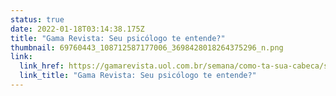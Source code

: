 ```yaml
---
status: true
date: 2022-01-18T03:14:38.175Z
title: "Gama Revista: Seu psicólogo te entende?"
thumbnail: 69760443_108712587177006_3698428018264375296_n.png
link:
  link_href: https://gamarevista.uol.com.br/semana/como-ta-sua-cabeca/seu-psicologo-te-entende/?fbclid=IwAR1ZnxX0298zWB1cUKl1nj3e6BA5aLl1a2izAbjxiDPZzf84IlBXVYDvSrk
  link_title: "Gama Revista: Seu psicólogo te entende?"
---
```

